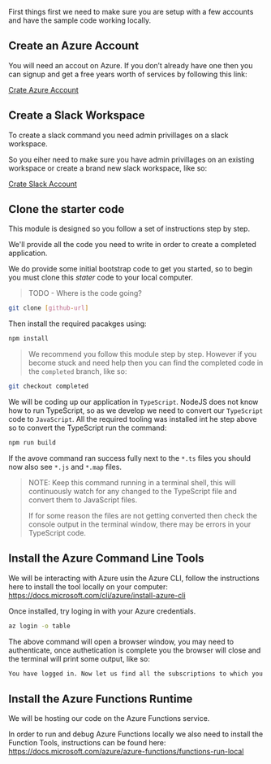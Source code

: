 First things first we need to make sure you are setup with a few accounts and have the sample code working locally.

## Create an Azure Account

You will need an accout on Azure. If you don’t already have one then you can signup and get a free years worth of services by following this link:

[Crate Azure Account](https://azure.microsoft.com/free)

## Create a Slack Workspace

To create a slack command you need admin privillages on a slack workspace.

So you eiher need to make sure you have admin privillages on an existing workspace or create a brand new slack workspace, like so:

[Crate Slack Account](https://slack.com/create)

## Clone the starter code

This module is designed so you follow a set of instructions step by step.

We'll provide all the code you need to write in order to create a completed application.

We do provide some initial bootstrap code to get you started, so to begin you must clone this _stater_ code to your local computer.

> TODO - Where is the code going?

```bash
git clone [github-url]
```

Then install the required pacakges using:

```bash
npm install
```

> We recommend you follow this module step by step. However if you become stuck and need help then you can find the completed code in the `completed` branch, like so:

```bash
git checkout completed
```

We will be coding up our application in `TypeScript`. NodeJS does not know how to run TypeScript, so as we develop we need to convert our `TypeScript` code to `JavaScript`. All the required tooling was installed int he step above so to convert the TypeScript run the command:

```bash
npm run build
```

If the avove command ran success fully next to the `*.ts` files you should now also see `*.js` and `*.map` files.

> NOTE: Keep this command running in a terminal shell, this will continuously watch for any changed to the TypeScript file and convert them to JavaScript files.
>
> If for some reason the files are not getting converted then check the console output in the terminal window, there may be errors in your TypeScript code.

## Install the Azure Command Line Tools

We will be interacting with Azure usin the Azure CLI, follow the instructions here to install the tool locally on your computer: https://docs.microsoft.com/cli/azure/install-azure-cli

Once installed, try loging in with your Azure credentials.

```bash
az login -o table
```

The above command will open a browser window, you may need to authenticate, once authetication is complete you the browser will close and the terminal will print some output, like so:

```bash
You have logged in. Now let us find all the subscriptions to which you have access...
```

## Install the Azure Functions Runtime

We will be hosting our code on the Azure Functions service.

In order to run and debug Azure Functions locally we also need to install the Function Tools, instructions can be found here: https://docs.microsoft.com/azure/azure-functions/functions-run-local

<!-- ## Install Visual Studio Code & Azure Functions Extension

There are many ways you can interact with Azure, in this module we will be interacting with Azure using Visual Studio Code and the associated Azure Functions Extensions plugin.

1. Download and install visual studio code from https://code.visualstudio.com/

2. Install the Azure Functions Code Extensions by following the instructions here: https://code.visualstudio.com/tutorials/functions-extension/getting-started -->

<!-- ## Install the Azure CLI

We will also be using the Azure Command Line Interface, install it using the most appropriate method for your OS using the information here:

[Install Azure CLI](https://docs.microsoft.com/cli/azure/install-azure-cli)

## Install the Function Tools CLI

In order to run and debug Azure Functions locally we also need to install the Function Tools, instructions can be found here:

[Install Function CLI](https://docs.microsoft.com/azure/azure-functions/functions-run-local)

> Please install the V2 version of the Functon Tools -->
